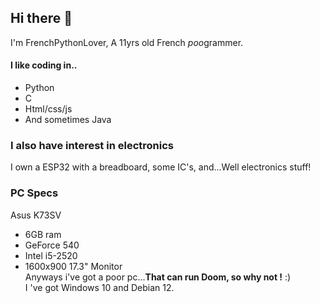 ## Hi there 👋
I'm FrenchPythonLover, A 11yrs old French *poo*grammer.
#### I like coding in..
- Python
- C
- Html/css/js
- And sometimes Java<br>
### I also have interest in electronics
I own a ESP32 with a breadboard, some IC's, and...Well electronics stuff!<br>
### PC Specs
Asus K73SV
- 6GB ram
- GeForce 540
- Intel i5-2520
- 1600x900 17.3" Monitor<br>
Anyways i've got a poor pc...**That can run Doom, so why not !** :)<br>
I 've got Windows 10 and Debian 12.
